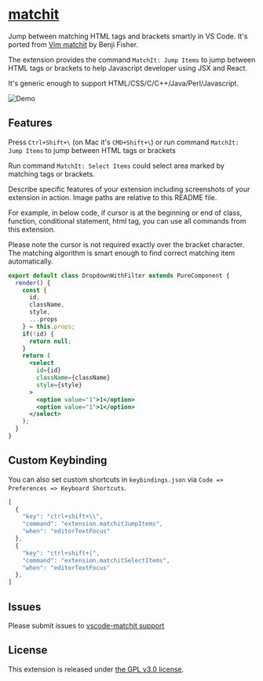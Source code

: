 # [matchit](https://github.com/redguardtoo/vscode-matchit)
Jump between matching HTML tags and brackets smartly in VS Code. It's ported from [Vim matchit](http://www.vim.org/scripts/script.php?script_id=39) by Benji Fisher.

The extension provides the command `MatchIt: Jump Items` to jump between HTML tags or brackets to help Javascript developer using JSX and React.

It's generic enough to support HTML/CSS/C/C++/Java/Perl/Javascript.

![Demo](https://raw.githubusercontent.com/redguardtoo/vscode-matchit/master/demo.gif)

## Features
Press `Ctrl+Shift+\` (on Mac it's `CMD+Shift+\`) or run command `MatchIt: Jump Items` to jump between HTML tags or brackets

Run command `MatchIt: Select Items` could select area marked by matching tags or brackets.

Describe specific features of your extension including screenshots of your extension in action. Image paths are relative to this README file.

For example, in below code, if cursor is at the beginning or end of class, function, conditional statement, html tag, you can use all commands from this extension.

Please note the cursor is not required exactly over the bracket character. The matching algorithm is smart enough to find correct matching item automatically.
```jsx
export default class DropdownWithFilter extends PureComponent {
  render() {
    const {
      id,
      className,
      style,
      ...props
    } = this.props;
    if(!id) {
      return null;
    }
    return (
      <select
        id={id}
        className={className}
        style={style}
      >
        <option value="1">1</option>
        <option value="1">1</option>
      </select>
    );
  }
}
```

## Custom Keybinding
You can also set custom shortcuts in `keybindings.json` via `Code => Preferences => Keyboard Shortcuts`.

```javascript
[
  {
    "key": "ctrl+shift+\\",
    "command": "extension.matchitJumpItems",
    "when": "editorTextFocus"
  },
  {
    "key": "ctrl+shift+|",
    "command": "extension.matchitSelectItems",
    "when": "editorTextFocus"
  },
]
```

## Issues
Please submit issues to [vscode-matchit support](https://github.com/redguardtoo/vscode-matchit)

## License 

This extension is released under [the GPL v3.0 license](https://raw.githubusercontent.com/redguardtoo/vscode-matchit/master/LICENSE).
